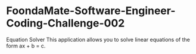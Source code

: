 # FoondaMate-Software-Engineer-Coding-Challenge-002

Equation Solver
This application allows you to solve linear equations of the form ax + b = c.

